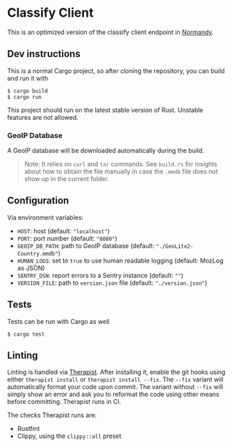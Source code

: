 # Classify Client

This is an optimized version of the classify client endpoint in [Normandy](https://github.com/mozilla/normandy).

## Dev instructions

This is a normal Cargo project, so after cloning the repository, you can build and run it with

```shell
$ cargo build
$ cargo run
```

This project should run on the latest stable version of Rust. Unstable features are not allowed.

### GeoIP Database

A GeoIP database will be downloaded automatically during the build.

> Note: It relies on `curl` and `tar` commands. See `build.rs` for insights about how to obtain
> the file manually in case the `.mmdb` file does not show up in the current folder.

## Configuration

Via environment variables:

- `HOST`: host (default: `"localhost"`)
- `PORT`: port number (default: `"8080"`)
- `GEOIP_DB_PATH`: path to GeoIP database (default: `"./GeoLite2-Country.mmdb"`)
- `HUMAN_LOGS`: set to `true` to use human readable logging (default: MozLog as JSON)
- `SENTRY_DSN`: report errors to a Sentry instance (default: `""`)
- `VERSION_FILE`: path to `version.json` file (default: `"./version.json"`)

## Tests

Tests can be run with Cargo as well

```shell
$ cargo test
```

## Linting

Linting is handled via
[Therapist](https://therapist.readthedocs.io/en/latest/). After installing it,
enable the git hooks using either `therapist install` or `therapist install
--fix`. The `--fix` variant will automatically format your code upon commit.
The variant without `--fix` will simply show an error and ask you to reformat
the code using other means before committing.  Therapist runs in CI.

The checks Therapist runs are:

* Rustfmt
* Clippy, using the `clippy::all` preset

